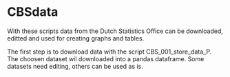 # CBSdata
With these scripts data from the Dutch Statistics Office can be downloaded, editted and used for creating graphs and tables.

The first step is to download data with the script CBS_001_store_data_P. The choosen dataset wil downloaded into a pandas dataframe.
Some datasets need editing, others can be used as is.
